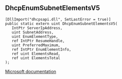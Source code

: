 ## DhcpEnumSubnetElementsV5

```
[DllImport("dhcpsapi.dll", SetLastError = true)]
public static extern uint DhcpEnumSubnetElementsV5(
   IntPtr ServerIpAddress,
   uint SubnetAddress,
   uint EnumElementType,
   ref IntPtr ResumeHandle,
   uint PreferredMaximum,
   ref IntPtr EnumElementInfo,
   ref uint ElementsRead,
   ref uint ElementsTotal
);
```

[Microsoft documentation](https://docs.microsoft.com/en-us/windows/win32/api/dhcpssdk/nf-dhcpssdk-dhcpenumsubnetelementsv5)
